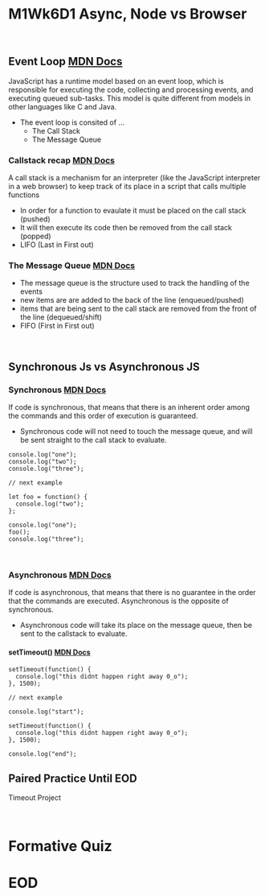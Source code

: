 # M1Wk6D1 Async, Node vs Browser
<br/>


## Event Loop [MDN Docs](https://developer.mozilla.org/en-US/docs/Web/JavaScript/Event_loop)
JavaScript has a runtime model based on an event loop, which is responsible for executing the code, collecting and processing events, and executing queued sub-tasks. This model is quite different from models in other languages like C and Java.

- The event loop is consited of ...
  - The Call Stack
  - The Message Queue

### Callstack recap [MDN Docs](https://developer.mozilla.org/en-US/docs/Glossary/Call_stack)
A call stack is a mechanism for an interpreter (like the JavaScript interpreter in a web browser) to keep track of its place in a script that calls multiple functions
- In order for a function to evaulate it must be placed on the call stack (pushed)
- It will then execute its code then be removed from the call stack (popped)
- LIFO (Last in First out)


### The Message Queue [MDN Docs](https://developer.mozilla.org/en-US/docs/Web/JavaScript/Event_loop#event_loop:~:text=region%20of%20memory.-,Queue,-A%20JavaScript%20runtime)
- The message queue is the structure used to track the handling of the events
- new items are are added to the back of the line (enqueued/pushed)
- items that are being sent to the call stack are removed from the front of the line (dequeued/shift)
- FIFO (First in First out)



<br/>

## Synchronous Js vs Asynchronous JS

### Synchronous [MDN Docs](https://developer.mozilla.org/en-US/docs/Glossary/Synchronous)
If code is synchronous, that means that there is an inherent order among the commands and this order of execution is guaranteed.
- Synchronous code will not need to touch the message queue, and will be sent straight to the call stack to evaluate.

```
console.log("one");
console.log("two");
console.log("three");

// next example

let foo = function() {
  console.log("two");
};

console.log("one");
foo();
console.log("three");
```

<br/>

### Asynchronous [MDN Docs](https://developer.mozilla.org/en-US/docs/Glossary/Asynchronous)
If code is asynchronous, that means that there is no guarantee in the order that the commands are executed. Asynchronous is the opposite of synchronous.

- Asynchronous code will take its place on the message queue, then be sent to the callstack to evaluate.

#### setTimeout() [MDN Docs](https://developer.mozilla.org/en-US/docs/Web/API/WindowOrWorkerGlobalScope/setTimeout)

```
setTimeout(function() {
  console.log("this didnt happen right away 0_o");
}, 1500);

// next example

console.log("start");

setTimeout(function() {
  console.log("this didnt happen right away 0_o");
}, 1500);

console.log("end");
```

## Paired Practice Until EOD
Timeout Project

<br/>


# Formative Quiz


# EOD
